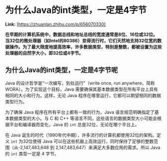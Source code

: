 # 为什么Java的int类型，一定是4字节



 **Link:** [https://zhuanlan.zhihu.com/p/656070330]



**在早期的计算机系统中，数据总线和地址总线的宽度通常是8位、16位或32位。当32位的微处理器（如Intel的80386）变得流行时，它们天然地支持32位宽的数据操作。为了最大限度地提高效率，许多数据类型，特别是整数，都被设置为这些处理器的自然字大小，即32位或4字节。**

## 为什么Java的int类型，一定是4字节呢  

Java 的设计哲学是“一次编写，到处运行”（write once, run anywhere，简称 WORA）。为了实现这个目标，Java 需要确保其基本数据类型在所有平台上具有相同的大小和行为。这样，无论 Java 程序在哪里运行，它都可以期望相同的数据类型行为。

为了确保 Java 程序在所有平台上都有一致的行为，Java 语言规范明确指定了基本数据类型的大小。与 C 和 C++ 等语言不同，这些语言的数据类型大小可能会根据平台和编译器而变化，Java 的 `int` 总是32位，无论在哪个平台上。

在 Java 诞生的时代（1990年代中期），许多流行的计算机都使用32位的架构。定义 `int` 为32位使得 Java 可以在这些机器上高效运行，同时保持了足够的整数范围（从-2,147,483,648 到 2,147,483,647）来满足大多数应用的需求。所以 Java 的 `int` 类型一定是 4 字节。

